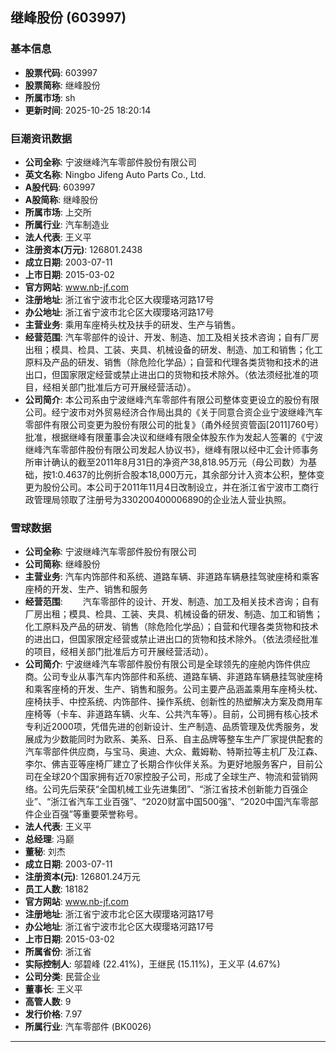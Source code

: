 ## 继峰股份 (603997)

### 基本信息

- **股票代码**: 603997
- **股票简称**: 继峰股份
- **所属市场**: sh
- **更新时间**: 2025-10-25 18:20:14

### 巨潮资讯数据

- **公司全称**: 宁波继峰汽车零部件股份有限公司
- **英文名称**: Ningbo Jifeng Auto Parts Co., Ltd.
- **A股代码**: 603997
- **A股简称**: 继峰股份
- **所属市场**: 上交所
- **所属行业**: 汽车制造业
- **法人代表**: 王义平
- **注册资本(万元)**: 126801.2438
- **成立日期**: 2003-07-11
- **上市日期**: 2015-03-02
- **官方网站**: www.nb-jf.com
- **注册地址**: 浙江省宁波市北仑区大碶璎珞河路17号
- **办公地址**: 浙江省宁波市北仑区大碶璎珞河路17号
- **主营业务**: 乘用车座椅头枕及扶手的研发、生产与销售。
- **经营范围**: 汽车零部件的设计、开发、制造、加工及相关技术咨询；自有厂房出租；模具、检具、工装、夹具、机械设备的研发、制造、加工和销售；化工原料及产品的研发、销售（除危险化学品）；自营和代理各类货物和技术的进出口，但国家限定经营或禁止进出口的货物和技术除外。（依法须经批准的项目，经相关部门批准后方可开展经营活动）。
- **公司简介**: 本公司系由宁波继峰汽车零部件有限公司整体变更设立的股份有限公司。经宁波市对外贸易经济合作局出具的《关于同意合资企业宁波继峰汽车零部件有限公司变更为股份有限公司的批复》（甬外经贸资管函[2011]760号）批准，根据继峰有限董事会决议和继峰有限全体股东作为发起人签署的《宁波继峰汽车零部件股份有限公司发起人协议书》，继峰有限以经中汇会计师事务所审计确认的截至2011年8月31日的净资产38,818.95万元（母公司数）为基础，按1:0.4637的比例折合股本18,000万元，其余部分计入资本公积，整体变更为股份公司。本公司于2011年11月4日改制设立，并在浙江省宁波市工商行政管理局领取了注册号为330200400006890的企业法人营业执照。

### 雪球数据

- **公司全称**: 宁波继峰汽车零部件股份有限公司
- **公司简称**: 继峰股份
- **主营业务**: 汽车内饰部件和系统、道路车辆、非道路车辆悬挂驾驶座椅和乘客座椅的开发、生产、销售和服务
- **经营范围**: 　　汽车零部件的设计、开发、制造、加工及相关技术咨询；自有厂房出租；模具、检具、工装、夹具、机械设备的研发、制造、加工和销售；化工原料及产品的研发、销售（除危险化学品）；自营和代理各类货物和技术的进出口，但国家限定经营或禁止进出口的货物和技术除外。（依法须经批准的项目，经相关部门批准后方可开展经营活动）。
- **公司简介**: 宁波继峰汽车零部件股份有限公司是全球领先的座舱内饰件供应商。公司专业从事汽车内饰部件和系统、道路车辆、非道路车辆悬挂驾驶座椅和乘客座椅的开发、生产、销售和服务。公司主要产品涵盖乘用车座椅头枕、座椅扶手、中控系统、内饰部件、操作系统、创新性的热塑解决方案及商用车座椅等（卡车、非道路车辆、火车、公共汽车等）。目前，公司拥有核心技术专利近2000项，凭借先进的创新设计、生产制造、品质管理及优秀服务，发展成为少数能同时为欧系、美系、日系、自主品牌等整车生产厂家提供配套的汽车零部件供应商，与宝马、奥迪、大众、戴姆勒、特斯拉等主机厂及江森、李尔、佛吉亚等座椅厂建立了长期合作伙伴关系。为更好地服务客户，目前公司在全球20个国家拥有近70家控股子公司，形成了全球生产、物流和营销网络。公司先后荣获“全国机械工业先进集团”、“浙江省技术创新能力百强企业”、“浙江省汽车工业百强”、“2020财富中国500强”、“2020中国汽车零部件企业百强”等重要荣誉称号。
- **法人代表**: 王义平
- **总经理**: 冯巅
- **董秘**: 刘杰
- **成立日期**: 2003-07-11
- **注册资本(元)**: 126801.24万元
- **员工人数**: 18182
- **官方网站**: www.nb-jf.com
- **注册地址**: 浙江省宁波市北仑区大碶璎珞河路17号
- **办公地址**: 浙江省宁波市北仑区大碶璎珞河路17号
- **上市日期**: 2015-03-02
- **所属省份**: 浙江省
- **实际控制人**: 邬碧峰 (22.41%)，王继民 (15.11%)，王义平 (4.67%)
- **公司分类**: 民营企业
- **董事长**: 王义平
- **高管人数**: 9
- **发行价格**: 7.97
- **所属行业**: 汽车零部件 (BK0026)

---